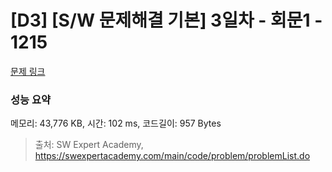 # [D3] [S/W 문제해결 기본] 3일차 - 회문1 - 1215 

[문제 링크](https://swexpertacademy.com/main/code/problem/problemDetail.do?contestProbId=AV14QpAaAAwCFAYi) 

### 성능 요약

메모리: 43,776 KB, 시간: 102 ms, 코드길이: 957 Bytes



> 출처: SW Expert Academy, https://swexpertacademy.com/main/code/problem/problemList.do